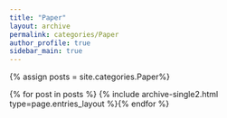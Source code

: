```yaml
---
title: "Paper"
layout: archive
permalink: categories/Paper
author_profile: true
sidebar_main: true
---
```


{% assign posts = site.categories.Paper%}

{% for post in posts %} {% include archive-single2.html type=page.entries_layout %}{% endfor %}
